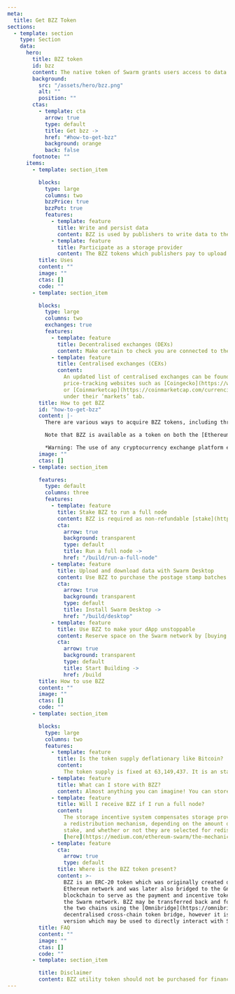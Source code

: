 ```yaml
---
meta:
  title: Get BZZ Token
sections:
  - template: section
    type: Section
    data:
      hero:
        title: BZZ token
        id: bzz
        content: The native token of Swarm grants users access to data relay and storage services while also serving as compensation for node operators who provide these services.
        background:
          src: "/assets/hero/bzz.png"
          alt: ""
          position: ""
        ctas:
          - template: cta
            arrow: true
            type: default
            title: Get bzz ->
            href: "#how-to-get-bzz"
            background: orange
            back: false
        footnote: ""
      items:
        - template: section_item

          blocks:
            type: large
            columns: two
            bzzPrice: true
            bzzPot: true
            features:
              - template: feature
                title: Write and persist data
                content: BZZ is used by publishers to write data to the Swarm network and have it stored securely for extended periods of time.
              - template: feature
                title: Participate as a storage provider
                content: The BZZ tokens which publishers pay to upload and store data on the Swarm network are redistributed to full node operators in exchange for the data storage services which they provide.
          title: Uses
          content: ""
          image: ""
          ctas: []
          code: ""
        - template: section_item

          blocks:
            type: large
            columns: two
            exchanges: true
            features:
              - template: feature
                title: Decentralised exchanges (DEXs)
                content: Make certain to check you are connected to the correct blockchain in your browser extension wallet (such as Metamask) when using any of these DEXes.
              - template: feature
                title: Centralised exchanges (CEXs)
                content:
                  An updated list of centralised exchanges can be found listed on
                  price-tracking websites such as [Coingecko](https://www.coingecko.com/en/coins/swarm#markets)
                  or [Coinmarketcap](https://coinmarketcap.com/currencies/ethereum-swarm/markets/)
                  under their ‘markets’ tab.
          title: How to get BZZ
          id: "how-to-get-bzz"
          content: |-
            There are various ways to acquire BZZ tokens, including through centralised custodial exchanges where BZZ can be traded for either fiat currency or cryptocurrency, and also through decentralised non-custodial exchanges and protocols where BZZ can be traded directly for other cryptocurrencies.

            Note that BZZ is available as a token on both the [Ethereum and Gnosis Chain blockchains](https://docs.ethswarm.org/docs/learn/tokens#swarm-ecosystem-tokens), however it is only the Gnosis version which can be used to [purchase postage stamp batches](https://docs.ethswarm.org/docs/develop/access-the-swarm/buy-a-stamp-batch) which are used for writing data to Swarm, and also used as [stake](https://docs.ethswarm.org/docs/bee/working-with-bee/staking) to operate a full node and earn BZZ for providing storage.

            *Warning: The use of any cryptocurrency exchange platform entails risks—it is vital to stay informed on the best practices in order avoid potential losses.*
          image: ""
          ctas: []
        - template: section_item

          features:
            type: default
            columns: three
            features:
              - template: feature
                title: Stake BZZ to run a full node
                content: BZZ is required as non-refundable [stake](https://docs.ethswarm.org/docs/bee/working-with-bee/staking) in order to operate a Swarm full node and become eligible for earning more BZZ in exchange for providing data storage services.
                cta:
                  arrow: true
                  background: transparent
                  type: default
                  title: Run a full node ->
                  href: "/build/run-a-full-node"
              - template: feature
                title: Upload and download data with Swarm Desktop
                content: Use BZZ to purchase the postage stamp batches which are used to pay for [publishing data on Swarm](https://docs.ethswarm.org/docs/desktop/upload-content). Install Swarm Desktop in order to [buy your first batch](https://docs.ethswarm.org/docs/desktop/postage-stamps) and get direct access to the Swarm P2P network.
                cta:
                  arrow: true
                  background: transparent
                  type: default
                  title: Install Swarm Desktop ->
                  href: "/build/desktop"
              - template: feature
                title: Use BZZ to make your dApp unstoppable
                content: Reserve space on the Swarm network by [buying postage stamp batches](https://docs.ethswarm.org/docs/learn/technology/contracts/postage-stamp) using BZZ so you can [host](https://docs.ethswarm.org/docs/develop/access-the-swarm/upload-a-directory) your censorship resistant decentralised application.
                cta:
                  arrow: true
                  background: transparent
                  type: default
                  title: Start Building ->
                  href: /build
          title: How to use BZZ
          content: ""
          image: ""
          ctas: []
          code: ""
        - template: section_item

          blocks:
            type: large
            columns: two
            features:
              - template: feature
                title: Is the token supply deflationary like Bitcoin?
                content:
                  The token supply is fixed at 63,149,437. It is an standard ERC-20 token, the contract for which can be found [here](https://etherscan.io/token/0x19062190b1925b5b6689d7073fdfc8c2976ef8cb).
              - template: feature
                title: What can I store with BZZ?
                content: Almost anything you can imagine! You can store and retrieve many types of data—from webpages, NFT metadata, archives, to database backups, streaming audio and video, and much more. You can get started with uploading data by [purchasing your first batch of stamps](https://docs.ethswarm.org/docs/develop/access-the-swarm/buy-a-stamp-batch).
              - template: feature
                title: Will I receive BZZ if I run a full node?
                content:
                  The storage incentive system compensates storage providers through
                  a redistribution mechanism, depending on the amount of BZZ tokens they
                  stake, and whether or not they are selected for redistribution. Read more about the incentive system
                  [here](https://medium.com/ethereum-swarm/the-mechanics-of-swarm-networks-storage-incentives-3bf68bf64ceb) and [here](https://docs.ethswarm.org/docs/bee/working-with-bee/staking#maximizing-staking-rewards).
              - template: feature
                cta:
                  arrow: true
                  type: default
                title: Where is the BZZ token present?
                content: >-
                  BZZ is an ERC-20 token which was originally created on the
                  Ethereum network and was later also bridged to the Gnosis Chain
                  blockchain to serve as the payment and incentive token for
                  the Swarm network. BZZ may be transferred back and forth between
                  the two chains using the [Omnibridge](https://omnibridge.gnosischain.com/bridge)
                  decentralised cross-chain token bridge, however it is only the Gnosis Chain
                  version which may be used to directly interact with Swarm.
          title: FAQ
          content: ""
          image: ""
          ctas: []
          code: ""
        - template: section_item

          title: Disclaimer
          content: BZZ utility token should not be purchased for financial gain or speculation. There are risks related with holding and using BZZ token and other cryptocurrency, staking and participating in the network as a node operator. The node may not receive any reward at all, amounts staked may be unexpectedly slashed, uploaded data may become unavailable or corrupt, temporarily or permanently lost depending on the performance of the network during these phases. Only by participating actively in the network, its parameters can be tested and patched when needed. An external audit on the upgrades will be conducted in parallel with the estimated delivery date being March 2023. All dates and information in this page is indicative and may change without prior warning. Follow us on discord and twitter for updates.
---
```

